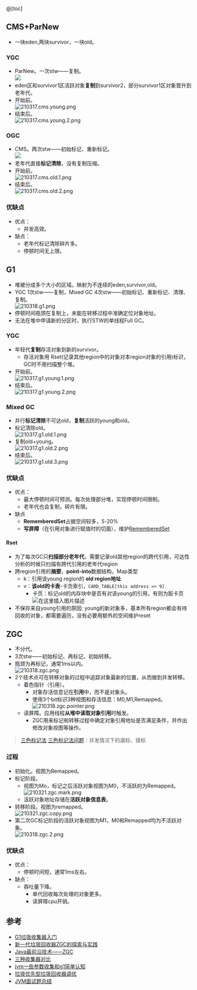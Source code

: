 
@[toc]
## CMS+ParNew ##
- 一块eden,两块survivor，一块old。

### YGC ###
- ParNew。一次stw——复制。<br>![](https://img-blog.csdn.net/20180526123542457)
- eden区和survivor1区活跃对象**复制**到survivor2，部分survivor1区对象晋升到老年代。
- 开始前。<br>![210317.cms.young.png](https://img-blog.csdnimg.cn/20210319003754232.png)
- 结束后。<br>![210317.cms.young.2.png](https://img-blog.csdnimg.cn/20210319003753542.png)

### OGC ###
- CMS。两次stw——初始标记、重新标记。<br>![](https://img-blog.csdn.net/2018052613362657)
- 老年代直接**标记清除**，没有复制压缩。
- 开始前。<br>![210317.cms.old.1.png](https://img-blog.csdnimg.cn/20210319003753512.png)
- 结束后。<br>![210317.cms.old.2.png](https://img-blog.csdnimg.cn/20210319003752329.png)

### 优缺点 ###
- 优点：
	- 并发高效。
- 缺点：
	- 老年代标记清除碎片多。
	- 停顿时间无上限。

## G1 ##
- 堆被分成多个大小的区域。映射为不连续的eden,survivor,old。
- YGC 1次stw——复制，Mixed GC 4次stw——初始标记、重新标记、清理、复制。<br>![210318.g1.png](https://img-blog.csdnimg.cn/20210319003912729.png)
- 停顿时间瓶颈在复制上，未能在转移过程中准确定位对象地址。
- 无法在堆中申请新的分区时，执行STW的单线程Full GC。

### YGC ###
- 年轻代**复制**存活对象到新的survivor。
  - 存活对象用 Rset(记录其他region中的对象对本region对象的引用)标识，GC时不用扫描整个堆。
- 开始前。<br>![210317.g1.young.1.png](https://img-blog.csdnimg.cn/20210319004006145.png)
- 结束后。<br>![210317.g1.young.2.png](https://img-blog.csdnimg.cn/2021031900400559.png)

### Mixed GC ###
- 并行**标记清除**不可达old，**复制**活跃的young和old。
- 标记清除old。<br>![210317.g1.old.1.png](https://img-blog.csdnimg.cn/20210319004043319.png)
- 复制old+young。<br>![210317.g1.old.2.png](https://img-blog.csdnimg.cn/20210319004043625.png)
- 结束后。<br>![210317.g1.old.3.png](https://img-blog.csdnimg.cn/20210319004042578.png)

### 优缺点 ###
- 优点：
	- 最大停顿时间可预测。每次处理部分堆，实现停顿时间限制。
	- 老年代也会复制，碎片有限。
- 缺点
  - **RememberedSet**占据空间较多，5-20%
  - **写屏障**（在引用对象进行赋值时的切面），维护[RememberedSet](https://blog.csdn.net/FMC_WBL/article/details/107864334)

#### Rset
- 为了每次GC只**扫描部分老年代**，需要记录old其他region的跨代引用，可达性分析的时候只扫描有跨代引用的老年代region
- 跨region引用的**摘要**，**point-into**数据结构，Map类型
	- k：引用该young region的 **old region地址**
	- v：**该old的卡表**-卡页索引，```CARD_TABLE[this address >> 9] ```	
		- 	卡页：标记old的内存块中是否有对该young的引用，有则为脏卡页
![在这里插入图片描述](https://img-blog.csdnimg.cn/a3d28e60c5d94d3cafb1dd8cddc932b1.png)
- 不保存来自young引用的原因: young的新对象多，基本所有region都会有待回收的对象，都需要遍历，没有必要用额外的空间维护reset


## ZGC ##
- 不分代。
- 3次stw——初始标记、再标记、初始转移。
- 瓶颈为再标记，通常1ms以内。<br>![210318.zgc.png](https://img-blog.csdnimg.cn/20210319004133346.png)
- 2个技术点可在转移对象的过程中追踪对象最新的位置，从而做到并发转移。
  - 着色指针（引用）。
    - 对象存活信息记在**引用**中，而不是对象头。
    - 使用3个bit标识3种视图和存活信息：M0,M1,Remapped。<br>![210318.zgc.pointer.png](https://img-blog.csdnimg.cn/20210319004133187.png)
  - 读屏障。应用线程**从堆中读取对象引用**时触发。
    - ZGC用来标记和转移过程中确定对象引用地址是否满足条件，并作出修改对象视图等操作。
> [三色标记法](https://github.com/crisxuan/bestJavaer/blob/master/jvm/jvm-interviewanswer.md#%E4%BB%80%E4%B9%88%E6%98%AF%E4%B8%89%E8%89%B2%E6%A0%87%E8%AE%B0%E6%B3%95%E4%B8%89%E8%89%B2%E6%A0%87%E8%AE%B0%E6%B3%95%E4%BC%9A%E9%80%A0%E6%88%90%E5%93%AA%E4%BA%9B%E9%97%AE%E9%A2%98)
> [三色标记法问题](https://blog.csdn.net/FMC_WBL/article/details/107864334)：并发情况下的漏标、错标
### 过程 ###
- 初始化。视图为Remapped。
- 标记阶段。
  - 视图为Mo，标记之后活跃对象视图为M0，不活跃的为Remapped。<br>![210321.zgc.mark.png](https://img-blog.csdnimg.cn/20210321235507326.png)
  - 活跃对象地址存储在**活跃对象信息表**。
- 转移阶段。视图为remapped。<br>![210321.zgc.copy.png](https://img-blog.csdnimg.cn/20210321235507281.png)
- 第二次GC标记阶段的活跃对象视图为M1，M0和Remapped均为不活跃对象。<br>![210318.zgc.2.png](https://img-blog.csdnimg.cn/2021031900413398.png)

### 优缺点 ###
- 优点：
	- 停顿时间短，通常1ms左右。
- 缺点：
	- 吞吐量下降。
	  - 单代回收每次处理的对象更多。
	  - 读屏障cpu开销。

## 参考 ##
- [G1垃圾收集器入门](https://blog.csdn.net/renfufei/article/details/41897113)
- [新一代垃圾回收器ZGC的探索与实践](https://tech.meituan.com/2020/08/06/new-zgc-practice-in-meituan.html)
- [Java最前沿技术——ZGC](https://mp.weixin.qq.com/s?__biz=MjM5NTEwMTAwNg==&mid=2650239962&idx=3&sn=5534fe8ad0ad9aa709084b77efd1f402&chksm=befe73fb8989faed4424cd9ba36176edf965d781dbdc2f1059d99b8b8f4c4b840e3e0d41edf2#rd)
- [三种收集器对比](https://www.cnblogs.com/cmt/p/14553189.html)
- [jvm一些参数收集和g1简单认知](https://www.jianshu.com/p/70273489db66)
- [垃圾优先型垃圾回收器调优](https://www.oracle.com/cn/technical-resources/articles/java/g1gc.html)
- [JVM面试题总结](https://github.com/crisxuan/bestJavaer/blob/master/jvm/jvm-interviewanswer.md)
